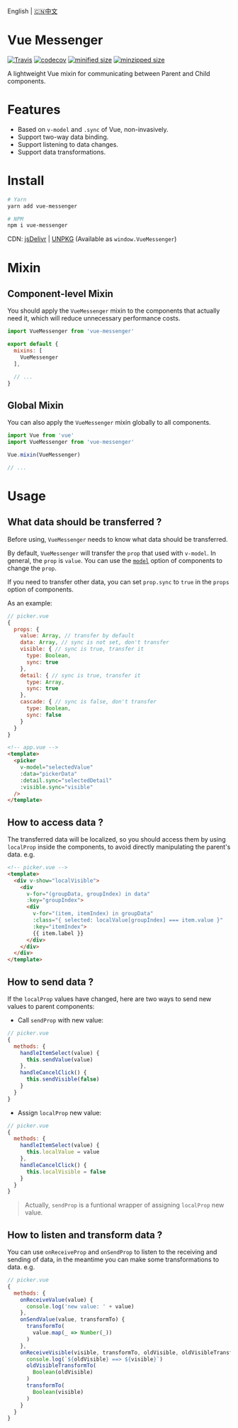 English | [🇨🇳中文](./README_zh-CN.md)

# Vue Messenger

[![Travis](https://travis-ci.org/fjc0k/vue-messenger.svg?branch=master)](https://travis-ci.org/fjc0k/vue-messenger)
[![codecov](https://codecov.io/gh/fjc0k/vue-messenger/branch/master/graph/badge.svg)](https://codecov.io/gh/fjc0k/vue-messenger)
[![minified size](https://img.shields.io/badge/minified%20size-1.76%20KB-blue.svg?MIN)](https://github.com/fjc0k/vue-messenger/blob/master/dist/vue-messenger.min.js)
[![minzipped size](https://img.shields.io/badge/minzipped%20size-875%20B-blue.svg?MZIP)](https://github.com/fjc0k/vue-messenger/blob/master/dist/vue-messenger.min.js)

A lightweight Vue mixin for communicating between Parent and Child components.

# Features

- Based on `v-model` and `.sync` of Vue, non-invasively.
- Support two-way data binding.
- Support listening to data changes. 
- Support data transformations.

# Install

```bash
# Yarn
yarn add vue-messenger

# NPM
npm i vue-messenger
```

CDN: [jsDelivr](//www.jsdelivr.com/package/npm/vue-messenger) | [UNPKG](//unpkg.com/vue-messenger/) (Available as `window.VueMessenger`)

# Mixin

## Component-level Mixin

You should apply the `VueMessenger` mixin to the components that actually need it, which will reduce unnecessary performance costs.

```js
import VueMessenger from 'vue-messenger'

export default {
  mixins: [
    VueMessenger
  ],

  // ...
}
```

## Global Mixin

You can also apply the `VueMessenger` mixin globally to all components.

```js
import Vue from 'vue'
import VueMessenger from 'vue-messenger'

Vue.mixin(VueMessenger)

// ...
```


# Usage

## What data should be transferred ?

Before using, `VueMessenger` needs to know what data should be transferred.

By default, `VueMessenger` will transfer the `prop` that used with `v-model`. In general, the `prop` is `value`. You can use the [`model`](https://vuejs.org/v2/api/#model) option of components to change the `prop`.

If you need to transfer other data, you can set `prop.sync` to `true` in the `props` option of components.

As an example:

```js
// picker.vue
{
  props: {
    value: Array, // transfer by default
    data: Array, // sync is not set, don't transfer
    visible: { // sync is true, transfer it
      type: Boolean,
      sync: true
    },
    detail: { // sync is true, transfer it
      type: Array,
      sync: true
    },
    cascade: { // sync is false, don't transfer
      type: Boolean,
      sync: false
    }
  }
}
```

```html
<!-- app.vue -->
<template>
  <picker
    v-model="selectedValue"
    :data="pickerData"
    :detail.sync="selectedDetail"
    :visible.sync="visible"
  />
</template>
```

## How to access data ?

The transferred data will be localized, so you should access them by using `localProp` inside the components, to avoid directly manipulating the parent's data. e.g.

```html
<!-- picker.vue -->
<template>
  <div v-show="localVisible">
    <div
      v-for="(groupData, groupIndex) in data"
      :key="groupIndex">
      <div
        v-for="(item, itemIndex) in groupData"
        :class="{ selected: localValue[groupIndex] === item.value }"
        :key="itemIndex">
        {{ item.label }}
      </div>
    </div>
  </div>
</template>
```

## How to send data ?

If the `localProp` values have changed, here are two ways to send new values to parent components:

- Call `sendProp` with new value:

```js
// picker.vue
{
  methods: {
    handleItemSelect(value) {
      this.sendValue(value)
    },
    handleCancelClick() {
      this.sendVisible(false)
    }
  }
}
```

- Assign `localProp` new value:

```js
// picker.vue
{
  methods: {
    handleItemSelect(value) {
      this.localValue = value
    },
    handleCancelClick() {
      this.localVisible = false
    }
  }
}
```

> Actually, `sendProp` is a funtional wrapper of assigning `localProp` new value.


## How to listen and transform data ?

You can use `onReceiveProp` and `onSendProp` to listen to the receiving and sending of data, in the meantime you can make some transformations to data. e.g.

```js
// picker.vue
{
  methods: {
    onReceiveValue(value) {
      console.log('new value: ' + value)
    },
    onSendValue(value, transformTo) {
      transformTo(
        value.map(_ => Number(_))
      )
    },
    onReceiveVisible(visible, transformTo, oldVisible, oldVisibleTransformTo) {
      console.log(`${oldVisible} ==> ${visible}`)
      oldVisibleTransformTo(
        Boolean(oldVisible)
      )
      transformTo(
        Boolean(visible)
      )
    }
  }
}
```
